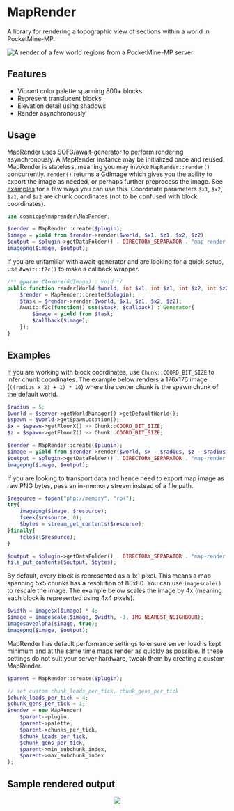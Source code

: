 # MapRender
A library for rendering a topographic view of sections within a world in PocketMine-MP.

![A render of a few world regions from a PocketMine-MP server](https://github.com/user-attachments/assets/51fe57e6-07ae-4e8a-82d2-2f30d3507d8a)

## Features
- Vibrant color palette spanning 800+ blocks
- Represent translucent blocks
- Elevation detail using shadows
- Render asynchronously

## Usage
MapRender uses [SOF3/await-generator](https://github.com/SOF3/await-generator) to perform rendering asynchronously. A
MapRender instance may be initialized once and reused. MapRender is stateless, meaning you may invoke `MapRender::render()`
concurrently. `render()` returns a GdImage which gives you the ability to export the image as needed, or perhaps further
preprocess the image.  See [examples](#Examples) for a few ways you can use this. Coordinate parameters `$x1`, `$x2`,
`$z1`, and `$z2` are chunk coordinates (not to be confused with block coordinates).
```php
use cosmicpe\maprender\MapRender;

$render = MapRender::create($plugin);
$image = yield from $render->render($world, $x1, $z1, $x2, $z2);
$output = $plugin->getDataFolder() . DIRECTORY_SEPARATOR . "map-render.png";
imagepng($image, $output);
```

If you are unfamiliar with await-generator and are looking for a quick setup, use `Await::f2c()` to make a callback wrapper.
```php
/** @param Closure(GdImage) : void */
public function render(World $world, int $x1, int $z1, int $x2, int $z2, Closure $callback) : void{
	$render = MapRender::create($plugin);
	$task = $render->render($world, $x1, $z1, $x2, $z2);
	Await::f2c(function() use($task, $callback) : Generator{
		$image = yield from $task;
		$callback($image);
	});
}
```

## Examples
If you are working with block coordinates, use `Chunk::COORD_BIT_SIZE` to infer chunk coordinates. The example below
renders a 176x176 image (`((radius x 2) + 1) * 16`) where the center chunk is the spawn chunk of the default world.
```php
$radius = 5;
$world = $server->getWorldManager()->getDefaultWorld();
$spawn = $world->getSpawnLocation();
$x = $spawn->getFloorX() >> Chunk::COORD_BIT_SIZE;
$z = $spawn->getFloorZ() >> Chunk::COORD_BIT_SIZE;

$render = MapRender::create($plugin);
$image = yield from $render->render($world, $x - $radius, $z - $radius, $x + $radius, $z + $radius);
$output = $plugin->getDataFolder() . DIRECTORY_SEPARATOR . "map-render.png";
imagepng($image, $output);
```

If you are looking to transport data and hence need to export map image as raw PNG bytes, pass an in-memory stream
instead of a file path.
```php
$resource = fopen("php://memory", "rb+");
try{
	imagepng($image, $resource);
	fseek($resource, 0);
	$bytes = stream_get_contents($resource);
}finally{
	fclose($resource);
}

$output = $plugin->getDataFolder() . DIRECTORY_SEPARATOR . "map-render.png";
file_put_contents($output, $bytes);
```

By default, every block is represented as a 1x1 pixel. This means a map spanning 5x5 chunks has a resolution of 80x80.
You can use `imagescale()` to rescale the image. The example below scales the image by 4x (meaning each block is
represented using 4x4 pixels).
```php
$width = imagesx($image) * 4;
$image = imagescale($image, $width, -1, IMG_NEAREST_NEIGHBOUR);
imagesavealpha($image, true);
imagepng($image, $output);
```

MapRender has default performance settings to ensure server load is kept minimum and at the same time maps render as
quickly as possible. If these settings do not suit your server hardware, tweak them by creating a custom MapRender.
```php
$parent = MapRender::create($plugin);

// set custom chunk_loads_per_tick, chunk_gens_per_tick
$chunk_loads_per_tick = 4;
$chunk_gens_per_tick = 1;
$render = new MapRender(
	$parent->plugin,
	$parent->palette,
	$parent->chunks_per_tick,
	$chunk_loads_per_tick,
	$chunk_gens_per_tick,
	$parent->min_subchunk_index,
	$parent->max_subchunk_index
);
```

## Sample rendered output
<p align="center">
    <img src="https://github.com/user-attachments/assets/43598aab-7253-43de-95dc-0545ee2a0ed0"/>
</p>
